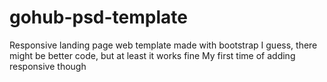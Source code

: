 # gohub-psd-template
Responsive landing page web template made with bootstrap
I guess, there might be better code, but at least it works fine
My first time of adding responsive though
